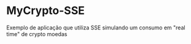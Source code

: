 # MyCrypto-SSE
Exemplo de aplicação que utiliza SSE simulando um consumo em "real time" de crypto moedas 

